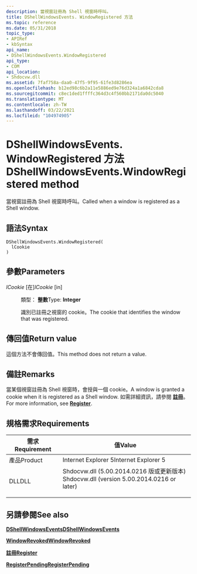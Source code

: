 ```yaml
---
description: 當視窗註冊為 Shell 視窗時呼叫。
title: DShellWindowsEvents. WindowRegistered 方法
ms.topic: reference
ms.date: 05/31/2018
topic_type:
- APIRef
- kbSyntax
api_name:
- DShellWindowsEvents.WindowRegistered
api_type:
- COM
api_location:
- Shdocvw.dll
ms.assetid: 7faf758a-daa0-47f5-9f95-61fe3d8286ea
ms.openlocfilehash: b12ed98c6b2a11e5886ed9e76d324a1a6842cda8
ms.sourcegitcommit: c8ec1ded1ffffc364d3c4f560bb2171da0dc5040
ms.translationtype: MT
ms.contentlocale: zh-TW
ms.lasthandoff: 03/22/2021
ms.locfileid: "104974905"
---
```

# <a name="dshellwindowseventswindowregistered-method"></a><span data-ttu-id="baede-103">DShellWindowsEvents. WindowRegistered 方法</span><span class="sxs-lookup"><span data-stu-id="baede-103">DShellWindowsEvents.WindowRegistered method</span></span>

<span data-ttu-id="baede-104">當視窗註冊為 Shell 視窗時呼叫。</span><span class="sxs-lookup"><span data-stu-id="baede-104">Called when a window is registered as a Shell window.</span></span>

## <a name="syntax"></a><span data-ttu-id="baede-105">語法</span><span class="sxs-lookup"><span data-stu-id="baede-105">Syntax</span></span>


```JScript
DShellWindowsEvents.WindowRegistered(
  lCookie
)
```



## <a name="parameters"></a><span data-ttu-id="baede-106">參數</span><span class="sxs-lookup"><span data-stu-id="baede-106">Parameters</span></span>

<dl> <dt>

<span data-ttu-id="baede-107">*lCookie* \[在\]</span><span class="sxs-lookup"><span data-stu-id="baede-107">*lCookie* \[in\]</span></span>
</dt> <dd>

<span data-ttu-id="baede-108">類型： **整數**</span><span class="sxs-lookup"><span data-stu-id="baede-108">Type: **Integer**</span></span>

<span data-ttu-id="baede-109">識別已註冊之視窗的 cookie。</span><span class="sxs-lookup"><span data-stu-id="baede-109">The cookie that identifies the window that was registered.</span></span>

</dd> </dl>

## <a name="return-value"></a><span data-ttu-id="baede-110">傳回值</span><span class="sxs-lookup"><span data-stu-id="baede-110">Return value</span></span>

<span data-ttu-id="baede-111">這個方法不會傳回值。</span><span class="sxs-lookup"><span data-stu-id="baede-111">This method does not return a value.</span></span>

## <a name="remarks"></a><span data-ttu-id="baede-112">備註</span><span class="sxs-lookup"><span data-stu-id="baede-112">Remarks</span></span>

<span data-ttu-id="baede-113">當某個視窗註冊為 Shell 視窗時，會授與一個 cookie。</span><span class="sxs-lookup"><span data-stu-id="baede-113">A window is granted a cookie when it is registered as a Shell window.</span></span> <span data-ttu-id="baede-114">如需詳細資訊，請參閱 [**註冊**](/windows/desktop/api/Exdisp/nf-exdisp-ishellwindows-register)。</span><span class="sxs-lookup"><span data-stu-id="baede-114">For more information, see [**Register**](/windows/desktop/api/Exdisp/nf-exdisp-ishellwindows-register).</span></span>

## <a name="requirements"></a><span data-ttu-id="baede-115">規格需求</span><span class="sxs-lookup"><span data-stu-id="baede-115">Requirements</span></span>



| <span data-ttu-id="baede-116">需求</span><span class="sxs-lookup"><span data-stu-id="baede-116">Requirement</span></span> | <span data-ttu-id="baede-117">值</span><span class="sxs-lookup"><span data-stu-id="baede-117">Value</span></span> |
|--------------------|--------------------------------------------------------------------------------------------------------------------------|
| <span data-ttu-id="baede-118">產品</span><span class="sxs-lookup"><span data-stu-id="baede-118">Product</span></span><br/> | <span data-ttu-id="baede-119">Internet Explorer 5</span><span class="sxs-lookup"><span data-stu-id="baede-119">Internet Explorer 5</span></span><br/>                                                                                           |
| <span data-ttu-id="baede-120">DLL</span><span class="sxs-lookup"><span data-stu-id="baede-120">DLL</span></span><br/>     | <dl> <span data-ttu-id="baede-121"><dt>Shdocvw.dll (5.00.2014.0216 版或更新版本) </dt></span><span class="sxs-lookup"><span data-stu-id="baede-121"><dt>Shdocvw.dll (version 5.00.2014.0216 or later)</dt></span></span> </dl> |



## <a name="see-also"></a><span data-ttu-id="baede-122">另請參閱</span><span class="sxs-lookup"><span data-stu-id="baede-122">See also</span></span>

<dl> <dt>

[<span data-ttu-id="baede-123">**DShellWindowsEvents**</span><span class="sxs-lookup"><span data-stu-id="baede-123">**DShellWindowsEvents**</span></span>](dshellwindowsevents.md)
</dt> <dt>

[<span data-ttu-id="baede-124">**WindowRevoked**</span><span class="sxs-lookup"><span data-stu-id="baede-124">**WindowRevoked**</span></span>](dshellwindowsevents-windowrevoked.md)
</dt> <dt>

[<span data-ttu-id="baede-125">**註冊**</span><span class="sxs-lookup"><span data-stu-id="baede-125">**Register**</span></span>](/windows/desktop/api/Exdisp/nf-exdisp-ishellwindows-register)
</dt> <dt>

[<span data-ttu-id="baede-126">**RegisterPending**</span><span class="sxs-lookup"><span data-stu-id="baede-126">**RegisterPending**</span></span>](/windows/desktop/api/Exdisp/nf-exdisp-ishellwindows-registerpending)
</dt> </dl>

 

 




